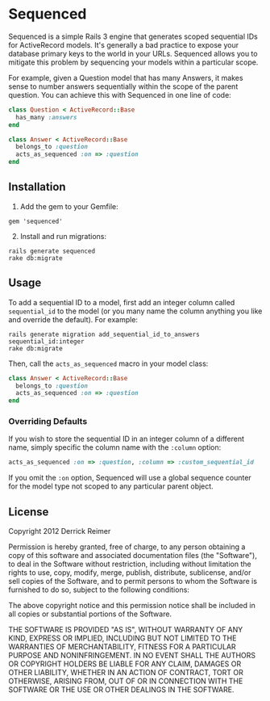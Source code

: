 # Sequenced

Sequenced is a simple Rails 3 engine that generates scoped sequential 
IDs for ActiveRecord models. It's generally a bad practice to expose your 
database primary keys to the world in your URLs. Sequenced allows you to 
mitigate this problem by sequencing your models within a particular scope. 

For example, given a Question model that has many Answers, it makes sense
to number answers sequentially within the scope of the parent question. 
You can achieve this with Sequenced in one line of code:

```ruby
class Question < ActiveRecord::Base
  has_many :answers
end

class Answer < ActiveRecord::Base
  belongs_to :question
  acts_as_sequenced :on => :question
end
```

## Installation

1. Add the gem to your Gemfile:

```    
gem 'sequenced'
```
    
2. Install and run migrations:

```
rails generate sequenced
rake db:migrate
```

## Usage

To add a sequential ID to a model, first add an integer column called 
`sequential_id` to the model (or you many name the column anything you
like and override the default). For example:

```
rails generate migration add_sequential_id_to_answers sequential_id:integer
rake db:migrate
```

Then, call the `acts_as_sequenced` macro in your model class:

```ruby
class Answer < ActiveRecord::Base
  belongs_to :question
  acts_as_sequenced :on => :question
end
```

### Overriding Defaults

If you wish to store the sequential ID in an integer column of a different 
name, simply specific the column name with the `:column` option:

```ruby
acts_as_sequenced :on => :question, :column => :custom_sequential_id
```

If you omit the `:on` option, Sequenced will use a global sequence counter
for the model type not scoped to any particular parent object.

## License

Copyright 2012 Derrick Reimer

Permission is hereby granted, free of charge, to any person obtaining
a copy of this software and associated documentation files (the
"Software"), to deal in the Software without restriction, including
without limitation the rights to use, copy, modify, merge, publish,
distribute, sublicense, and/or sell copies of the Software, and to
permit persons to whom the Software is furnished to do so, subject to
the following conditions:

The above copyright notice and this permission notice shall be
included in all copies or substantial portions of the Software.

THE SOFTWARE IS PROVIDED "AS IS", WITHOUT WARRANTY OF ANY KIND,
EXPRESS OR IMPLIED, INCLUDING BUT NOT LIMITED TO THE WARRANTIES OF
MERCHANTABILITY, FITNESS FOR A PARTICULAR PURPOSE AND
NONINFRINGEMENT. IN NO EVENT SHALL THE AUTHORS OR COPYRIGHT HOLDERS BE
LIABLE FOR ANY CLAIM, DAMAGES OR OTHER LIABILITY, WHETHER IN AN ACTION
OF CONTRACT, TORT OR OTHERWISE, ARISING FROM, OUT OF OR IN CONNECTION
WITH THE SOFTWARE OR THE USE OR OTHER DEALINGS IN THE SOFTWARE.